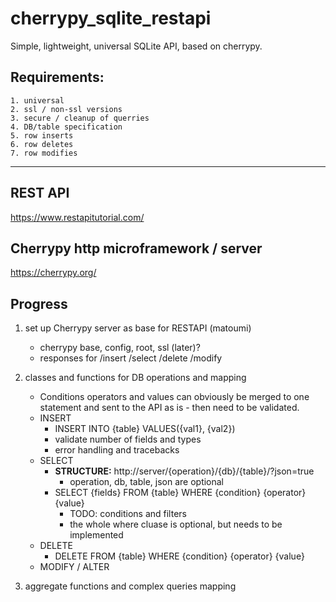 # cherrypy_sqlite_restapi

Simple, lightweight, universal SQLite API, based on cherrypy.

## Requirements:
    1. universal
    2. ssl / non-ssl versions
    3. secure / cleanup of querries
    4. DB/table specification
    5. row inserts
    6. row deletes
    7. row modifies

-------------------------------------------------------------------------------

## REST API
https://www.restapitutorial.com/

## Cherrypy http microframework / server
https://cherrypy.org/

## Progress
1. set up Cherrypy server as base for RESTAPI (matoumi)
    - cherrypy base, config, root, ssl (later)?
    - responses for /insert /select /delete /modify
    
2. classes and functions for DB operations and mapping
    - Conditions operators and values can obviously be merged to one statement
      and sent to the API as is - then need to be validated.
    - INSERT
        - INSERT INTO {table} VALUES({val1}, {val2})
        - validate number of fields and types
        - error handling and tracebacks
    - SELECT
        - **STRUCTURE:** http://server/{operation}/{db}/{table}/?json=true
            - operation, db, table, json are optional
        - SELECT {fields} FROM {table} WHERE {condition} {operator} {value}
            - TODO: conditions and filters
            - the whole where cluase is optional, but needs to be implemented
    - DELETE
        - DELETE FROM {table} WHERE {condition} {operator} {value}
    - MODIFY / ALTER

3. aggregate functions and complex queries mapping
